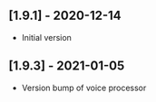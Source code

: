 ## [1.9.1] - 2020-12-14
* Initial version

## [1.9.3] - 2021-01-05
* Version bump of voice processor